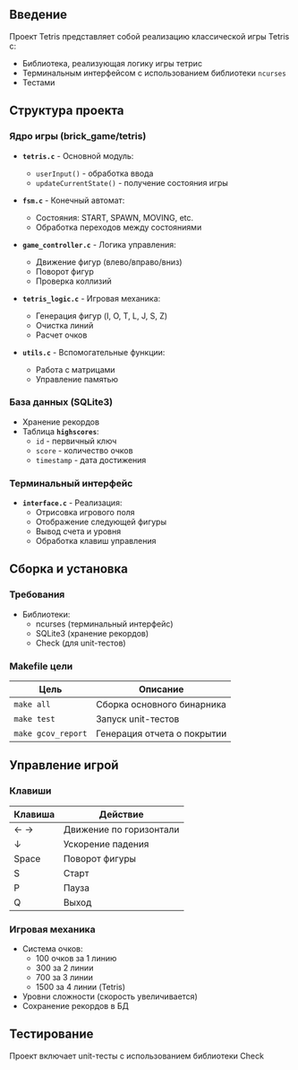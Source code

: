 
## Введение
Проект Tetris представляет собой реализацию классической игры Tetris с:
- Библиотека, реализующая логику игры тетрис
- Терминальным интерфейсом с использованием библиотеки `ncurses`
- Тестами

## Структура проекта

### Ядро игры (brick_game/tetris)
- **`tetris.c`** - Основной модуль:
  - `userInput()` - обработка ввода
  - `updateCurrentState()` - получение состояния игры

- **`fsm.c`** - Конечный автомат:
  - Состояния: START, SPAWN, MOVING, etc.
  - Обработка переходов между состояниями

- **`game_controller.c`** - Логика управления:
  - Движение фигур (влево/вправо/вниз)
  - Поворот фигур
  - Проверка коллизий

- **`tetris_logic.c`** - Игровая механика:
  - Генерация фигур (I, O, T, L, J, S, Z)
  - Очистка линий
  - Расчет очков

- **`utils.c`** - Вспомогательные функции:
  - Работа с матрицами
  - Управление памятью

### База данных (SQLite3)
- Хранение рекордов
- Таблица **`highscores`**:
  - `id` - первичный ключ
  - `score` - количество очков
  - `timestamp` - дата достижения


### Терминальный интерфейс
- **`interface.c`** - Реализация:
  - Отрисовка игрового поля
  - Отображение следующей фигуры
  - Вывод счета и уровня
  - Обработка клавиш управления

## Сборка и установка

### Требования
- Библиотеки:
  - ncurses (терминальный интерфейс)
  - SQLite3 (хранение рекордов)
  - Check (для unit-тестов)

### Makefile цели

| Цель | Описание |
|------|----------|
| `make all` | Сборка основного бинарника |
| `make test` | Запуск unit-тестов |
| `make gcov_report` | Генерация отчета о покрытии |


## Управление игрой

### Клавиши

| Клавиша | Действие |
|---------|----------|
| ← → | Движение по горизонтали |
| ↓ | Ускорение падения |
| Space | Поворот фигуры |
| S | Старт |
| P | Пауза |
| Q | Выход |

### Игровая механика
- Система очков:
  - 100 очков за 1 линию
  - 300 за 2 линии
  - 700 за 3 линии
  - 1500 за 4 линии (Tetris)
- Уровни сложности (скорость увеличивается)
- Сохранение рекордов в БД

## Тестирование
Проект включает unit-тесты с использованием библиотеки Check